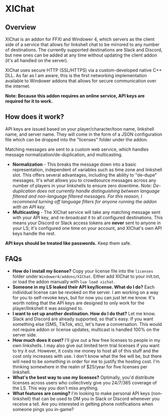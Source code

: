 # XIChat

## Overview

XIChat is an addon for FFXI and Windower 4, which servers as the client side of a service that allows for linkshell chat to be mirrored to any number of destinations. The currently supported destinations are Slack and Discord, but new ones can be added at any time without updating the client addon (it's all handled on the server).

XIChat uses secure HTTP (SSL/HTTPS) via a custom-developed native C++ DLL. As far as I am aware, this is the first networking implementation available to Windower addons that allows for secure communication over the internet.

**Note: Because this addon requires an online service, API keys are required for it to work.**

## How does it work?

API keys are issued based on your player/character/toon name, linkshell name, and server name. They will come in the form of a JSON configuration file which can be dropped into the "licenses" folder under the addon.

Matching messages are sent to a custom web service, which handles message normalization/de-duplication, and multicasting.

- **Normalization** - This breaks the message down into a basic representation, independent of variables such as time zone and linkshell slot. This offers several advantages, including the ability to "de-dupe" messages. It's what allows you to crowdsource messages across any number of players in your linkshells to ensure zero downtime. *Note: De-duplication does not currently handle distinguishing between language filtered and non-language filtered messages. For this reason, I recommend turning off language filters for anyone running the addon with an API key.*
- **Multicasting** - The XIChat service will take any matching message sent with your API key, and re-broadcast it to all configured destinations. This means your Discord or Slack access tokens are **never** sent to anyone in your LS; it's configured one time on your account, and XIChat's own API keys handle the rest.

**API keys should be treated like passwords.** Keep them safe.

## FAQs

- **How do I install my license?** Copy your license file into the `licenses` folder under `Windower4/addons/XIChat`. Either add XIChat to your init.txt, or load the addon manually with `lua load xichat`.
- **Someone in my LS leaked their API key/license. What do I do?** Each individual license can be revoked on the server. I am working on a way for you to self-revoke keys, but for now you can just let me know. It's worth noting that the API keys are designed to only work for the player/linkshell it was assigned to.
- **I want to set up another destination. How do I do that?** Let me know. Slack and Discord are already supported, so that's easy. If you want something else (SMS, TikTok, etc), let's have a conversation. This would *not* require addon or license updates, multicast is handled 100% on the server side.
- **How much does it cost?** I'll give out a few free licenses to people in my own linkshells. I may also give out limited term trial licenses if you want to try it out. However, it costs me money to host all of this stuff and the cost only increases with use. I don't know what the fee will be, but there will need to be *something* in order for me to justify the hosting cost. I'm thinking somewhere in the realm of $25/year for five licenses per linkshell.
- **What's the best way to use my licenses?** Optimally, you'd distribute licenses across users who collectively give you 24/7/365 coverage of the LS. This way you don't miss anything.
- **What features are coming?** I'm looking to make personal API keys (non-linkshell) that can be used to DM you in Slack or Discord whenever you receive a tell. Are you interested in getting phone notifications when someone pings you in-game?
